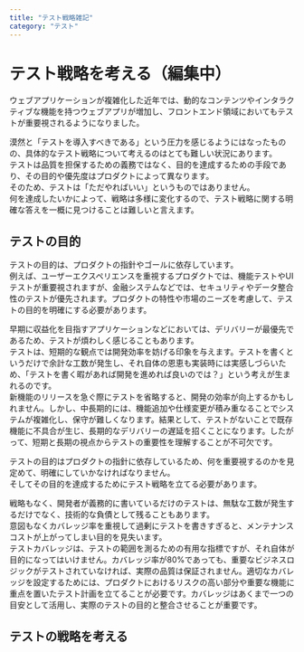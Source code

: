```yaml
---
title: "テスト戦略雑記"
category: "テスト"
---
```


# テスト戦略を考える（編集中）
ウェブアプリケーションが複雑化した近年では、動的なコンテンツやインタラクティブな機能を持つウェブアプリが増加し、フロントエンド領域においてもテストが重要視されるようになりました。

漠然と「テストを導入すべきである」という圧力を感じるようにはなったものの、具体的なテスト戦略について考えるのはとても難しい状況にあります。  
テストは品質を担保するための義務ではなく、目的を達成するための手段であり、その目的や優先度はプロダクトによって異なります。  
そのため、テストは「ただやればいい」というものではありません。  
何を達成したいかによって、戦略は多様に変化するので、テスト戦略に関する明確な答えを一概に見つけることは難しいと言えます。  

## テストの目的
テストの目的は、プロダクトの指針やゴールに依存しています。  
例えば、ユーザーエクスペリエンスを重視するプロダクトでは、機能テストやUIテストが重要視されますが、金融システムなどでは、セキュリティやデータ整合性のテストが優先されます。プロダクトの特性や市場のニーズを考慮して、テストの目的を明確にする必要があります。 

早期に収益化を目指すアプリケーションなどにおいては、デリバリーが最優先であるため、テストが煩わしく感じることもあります。  
テストは、短期的な観点では開発効率を妨げる印象を与えます。テストを書くというだけで余計な工数が発生し、それ自体の恩恵も実装時には実感しづらいため、「テストを書く暇があれば開発を進めれば良いのでは？」という考えが生まれるのです。  
新機能のリリースを急ぐ際にテストを省略すると、開発の効率が向上するかもしれません。しかし、中長期的には、機能追加や仕様変更が積み重なることでシステムが複雑化し、保守が難しくなります。結果として、テストがないことで既存機能に不具合が生じ、長期的なデリバリーの遅延を招くことになります。したがって、短期と長期の視点からテストの重要性を理解することが不可欠です。  

テストの目的はプロダクトの指針に依存しているため、何を重要視するのかを見定めて、明確にしていかなければなりません。  
そしてその目的を達成するためにテスト戦略を立てる必要があります。  

戦略もなく、開発者が義務的に書いているだけのテストは、無駄な工数が発生するだけでなく、技術的な負債として残ることもあります。  
意図もなくカバレッジ率を重視して過剰にテストを書きすぎると、メンテナンスコストが上がってしまい目的を見失います。  
テストカバレッジは、テストの範囲を測るための有用な指標ですが、それ自体が目的になってはいけません。カバレッジ率が80%であっても、重要なビジネスロジックがテストされていなければ、実際の品質は保証されません。適切なカバレッジを設定するためには、プロダクトにおけるリスクの高い部分や重要な機能に重点を置いたテスト計画を立てることが必要です。カバレッジはあくまで一つの目安として活用し、実際のテストの目的と整合させることが重要です。

## テストの戦略を考える






